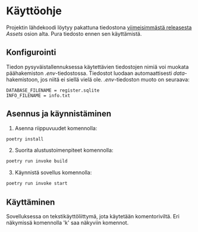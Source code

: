 # Käyttöohje

Projektin lähdekoodi löytyy pakattuna tiedostona [viimeisimmästä releasesta](https://github.com/iisakhaukkala/ot-harjoitustyo/releases/tag/v1.0.0) _Assets_ osion alta. Pura tiedosto ennen sen käyttämistä.

## Konfigurointi

Tiedon pysyväistallennuksessa käytettävien tiedostojen nimiä voi muokata päähakemiston _.env_-tiedostossa. Tiedostot luodaan automaattisesti _data_-hakemistoon, jos niitä ei siellä vielä ole. _.env_-tiedoston muoto on seuraava:

```
DATABASE_FILENAME = register.sqlite
INFO_FILENAME = info.txt
```

## Asennus ja käynnistäminen

1. Asenna riippuvuudet komennolla:

```bash
poetry install
```

2. Suorita alustustoimenpiteet komennolla:

```bash
poetry run invoke build
```

3. Käynnistä sovellus komennolla:

```bash
poetry run invoke start
```

## Käyttäminen

Sovelluksessa on tekstikäyttöliittymä, jota käytetään komentoriviltä. Eri näkymissä komennolla 'k' saa näkyviin komennot.
